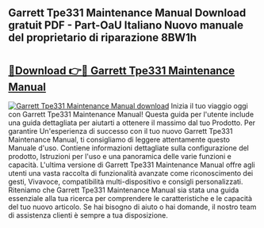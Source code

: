 ## Garrett Tpe331 Maintenance Manual Download gratuit PDF - Part-OaU Italiano Nuovo manuale del proprietario di riparazione 8BW1h

# <h2><a href="http://dfgi2fw.blite.top/?on=Garrett+Tpe331+Maintenance+Manual">🔗Download 👉🔴 Garrett Tpe331 Maintenance Manual</a></h2>

[![Garrett Tpe331 Maintenance Manual download](https://i.imgur.com/lujVjoI.png)](http://dfgi2fw.blite.top/?on=Garrett+Tpe331+Maintenance+Manual)
Inizia il tuo viaggio oggi con Garrett Tpe331 Maintenance Manual! Questa guida per l'utente include una guida dettagliata per aiutarti a ottenere il massimo dal tuo Prodotto. Per garantire Un'esperienza di successo con il tuo nuovo Garrett Tpe331 Maintenance Manual, ti consigliamo di leggere attentamente questo Manuale d'uso. Contiene informazioni dettagliate sulla configurazione del prodotto, Istruzioni per l'uso e una panoramica delle varie funzioni e capacità. L'ultima versione di Garrett Tpe331 Maintenance Manual offre agli utenti una vasta raccolta di funzionalità avanzate come riconoscimento dei gesti, Vivavoce, compatibilità multi-dispositivo e consigli personalizzati. Riteniamo che Garrett Tpe331 Maintenance Manual sia stata una guida essenziale alla tua ricerca per comprendere le caratteristiche e le capacità del tuo nuovo articolo. Se hai bisogno di aiuto o hai domande, il nostro team di assistenza clienti è sempre a tua disposizione.

